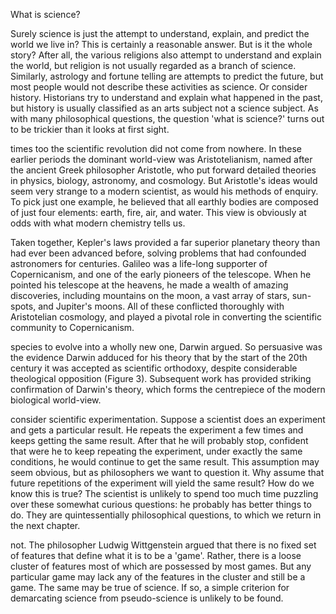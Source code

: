 
What is science?

Surely science is just the attempt to understand, explain, and
predict the world we live in? This is certainly a reasonable answer.
But is it the whole story? After all, the various religions also attempt
to understand and explain the world, but religion is not usually
regarded as a branch of science. Similarly, astrology and fortune
telling are attempts to predict the future, but most people would not
describe these activities as science. Or consider history. Historians
try to understand and explain what happened in the past, but
history is usually classified as an arts subject not a science subject.
As with many philosophical questions, the question 'what is
science?' turns out to be trickier than it looks at first sight.

times too the scientific revolution did not come from nowhere. In
these earlier periods the dominant world-view was Aristotelianism,
named after the ancient Greek philosopher Aristotle, who put
forward detailed theories in physics, biology, astronomy, and
cosmology. But Aristotle's ideas would seem very strange to a
modern scientist, as would his methods of enquiry. To pick just one
example, he believed that all earthly bodies are composed of just
four elements: earth, fire, air, and water. This view is obviously at
odds with what modern chemistry tells us.

Taken together, Kepler's laws provided a far superior planetary
theory than had ever been advanced before, solving problems that
had confounded astronomers for centuries. Galileo was a life-long
supporter of Copernicanism, and one of the early pioneers of the
telescope. When he pointed his telescope at the heavens, he made a
wealth of amazing discoveries, including mountains on the moon, a
vast array of stars, sun-spots, and Jupiter's moons. All of these
conflicted thoroughly with Aristotelian cosmology, and played a
pivotal role in converting the scientific community to
Copernicanism.

species to evolve into a wholly new one, Darwin argued. So
persuasive was the evidence Darwin adduced for his theory that by
the start of the 20th century it was accepted as scientific
orthodoxy, despite considerable theological opposition (Figure 3).
Subsequent work has provided striking confirmation of Darwin's
theory, which forms the centrepiece of the modern biological
world-view.

consider scientific experimentation. Suppose a scientist does an
experiment and gets a particular result. He repeats the experiment
a few times and keeps getting the same result. After that he will
probably stop, confident that were he to keep repeating the
experiment, under exactly the same conditions, he would continue
to get the same result. This assumption may seem obvious, but as
philosophers we want to question it. Why assume that future
repetitions of the experiment will yield the same result? How do we
know this is true? The scientist is unlikely to spend too much time
puzzling over these somewhat curious questions: he probably has
better things to do. They are quintessentially philosophical
questions, to which we return in the next chapter.

not. The philosopher Ludwig Wittgenstein argued that there is no
fixed set of features that define what it is to be a 'game'. Rather,
there is a loose cluster of features most of which are possessed by
most games. But any particular game may lack any of the features in
the cluster and still be a game. The same may be true of science. If
so, a simple criterion for demarcating science from pseudo-science
is unlikely to be found.

